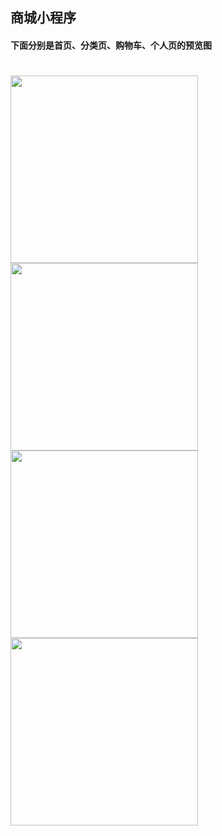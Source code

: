 ## 商城小程序
#### 下面分别是首页、分类页、购物车、个人页的预览图
# 
<img src="http://vue-upyun.test.upcdn.net/mini/1.jpg" width="300px">
<img src="http://vue-upyun.test.upcdn.net/mini/2.jpg" width="300px">
<img src="http://vue-upyun.test.upcdn.net/mini/3.jpg" width="300px">
<img src="http://vue-upyun.test.upcdn.net/mini/4.jpg" width="300px">